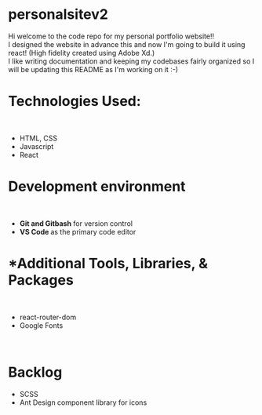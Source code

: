 # personalsitev2
Hi welcome to the code repo for my personal portfolio website!! 
<br/>
I designed the website in advance this and now I'm going to build it using react! (High fidelity created using Adobe Xd.) 
<br/>
I like writing documentation and keeping my codebases fairly organized so I will be updating this README as I'm working on it :-) 


<h1> Technologies Used: </h1>
<br/>
<ul>
  <li> HTML, CSS </li>
  <li> Javascript </li>
  <li> React </h1> 
  </ul>


<h1> Development environment </h1>
<br/>
<ul>
  <li>
    <b> Git and Gitbash</b> for version control
  </li>
  <li>
    <b> VS Code </b> as the primary code editor
  </li> 
  </ul>

<h1> *Additional Tools, Libraries, & Packages </h1>
<br/>
<ul>
  <li>
    react-router-dom
  </li>

  <li>
    Google Fonts
  </li>
  </ul>
  
<br/>
<h1> Backlog </h1>
<ul>
  <li> SCSS </li>
  <li> Ant Design component library for icons </li>
  </ul>
